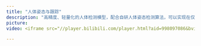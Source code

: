 ```yaml
---
title: "人体姿态与跟踪"
description: "高精度、轻量化的人体检测模型，配合自研人体姿态检测算法，可以实现在仅 1Tops 算力下,实时进行 8 个人体姿态检测，全场景的算法数据集，可用于 智能看护、跌倒检测、禁区检测、电子围栏 等应用。"
picture: 
video: <iframe src="//player.bilibili.com/player.html?aid=998097086&bvid=BV1xs4y167Su&cid=1184453645&page=1" scrolling="no" border="0" frameborder="no" framespacing="0" allowfullscreen="true" align="center" height="350" width="100%"> </iframe>

---
```

